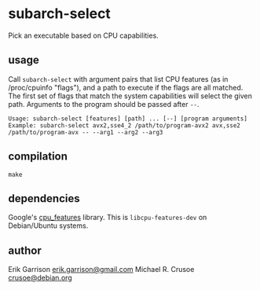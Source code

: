 # subarch-select

Pick an executable based on CPU capabilities.

## usage

Call `subarch-select` with argument pairs that list CPU features (as in /proc/cpuinfo "flags"), and a path to execute if the flags are all matched.
The first set of flags that match the system capabilities will select the given path.
Arguments to the program should be passed after `--`.

```
Usage: subarch-select [features] [path] ... [--] [program arguments]
Example: subarch-select avx2,sse4_2 /path/to/program-avx2 avx,sse2 /path/to/program-avx -- --arg1 --arg2 --arg3
```

## compilation

`make`

## dependencies

Google's [cpu_features](https://github.com/google/cpu_features/) library.
This is `libcpu-features-dev` on Debian/Ubuntu systems.

## author

Erik Garrison <erik.garrison@gmail.com>
Michael R. Crusoe <crusoe@debian.org>
